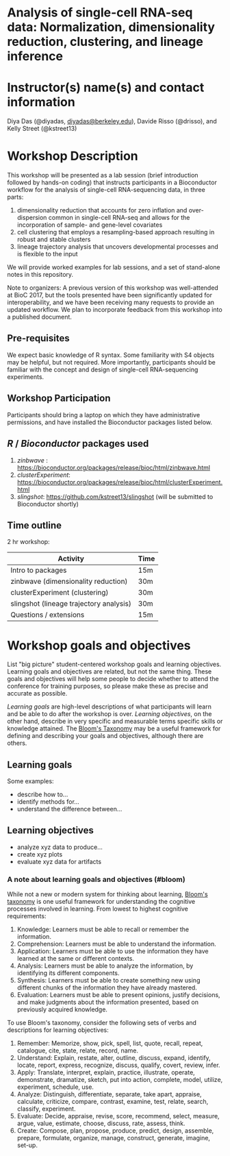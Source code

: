 # Analysis of single-cell RNA-seq data: Normalization, dimensionality reduction, clustering, and lineage inference

# Instructor(s) name(s) and contact information
Diya Das (@diyadas, diyadas@berkeley.edu), Davide Risso (@drisso), and Kelly Street (@kstreet13)

# Workshop Description

This workshop will be presented as a lab session (brief introduction followed by hands-on coding)
that instructs participants in a Bioconductor workflow for the analysis of single-cell RNA-sequencing data, in three parts:
1. dimensionality reduction that accounts for zero inflation and over-dispersion common in single-cell RNA-seq and allows for the incorporation of sample- and gene-level covariates
2. cell clustering that employs a resampling-based approach resulting in robust and stable clusters
3. lineage trajectory analysis that uncovers developmental processes and is flexible to the input

We will provide worked examples for lab sessions, and a set of stand-alone notes in this repository.

Note to organizers: A previous version of this workshop was well-attended at BioC 2017,
but the tools presented have been significantly updated for
interoperability, and we have been receiving many requests to provide an
updated workflow. We plan to incorporate feedback from this workshop into a published document.

## Pre-requisites

We expect basic knowledge of R syntax. Some familiarity with S4 objects may be helpful, but not required.
More importantly, participants should be familiar with the concept and design of single-cell RNA-sequencing experiments.

## Workshop Participation

Participants should bring a laptop on which they have administrative permissions, and have installed the Bioconductor packages listed below.

## _R_ / _Bioconductor_ packages used

1. _zinbwave_ : https://bioconductor.org/packages/release/bioc/html/zinbwave.html
2. _clusterExperiment_: https://bioconductor.org/packages/release/bioc/html/clusterExperiment.html
3. _slingshot_: https://github.com/kstreet13/slingshot (will be submitted to Bioconductor shortly)

## Time outline

2 hr workshop:

| Activity                                   | Time |
|--------------------------------------------|------|
| Intro to packages                          | 15m  |
| zinbwave (dimensionality reduction)        | 30m  |
| clusterExperiment (clustering)             | 30m  |
| slingshot (lineage trajectory analysis)    | 30m  |
| Questions / extensions                     | 15m  |

# Workshop goals and objectives

List "big picture" student-centered workshop goals and learning
objectives. Learning goals and objectives are related, but not the
same thing. These goals and objectives will help some people to decide
whether to attend the conference for training purposes, so please make
these as precise and accurate as possible.

*Learning goals* are high-level descriptions of what
participants will learn and be able to do after the workshop is
over. *Learning objectives*, on the other hand, describe in very
specific and measurable terms specific skills or knowledge
attained. The [Bloom's Taxonomy](#bloom) may be a useful framework
for defining and describing your goals and objectives, although there
are others.

## Learning goals

Some examples:

* describe how to...
* identify methods for...
* understand the difference between...

## Learning objectives

* analyze xyz data to produce...
* create xyz plots
* evaluate xyz data for artifacts

### A note about learning goals and objectives (#bloom)

While not a new or modern system for thinking about learning,
[Bloom's taxonomy][1] is one useful framework for understanding the
cognitive processes involved in learning. From lowest to highest
cognitive requirements:

1. Knowledge: Learners must be able to recall or remember the
   information.
2. Comprehension: Learners must be able to understand the information.
3. Application: Learners must be able to use the information they have
   learned at the same or different contexts.
4. Analysis: Learners must be able to analyze the information, by
   identifying its different components.
5. Synthesis: Learners must be able to create something new using
   different chunks of the information they have already mastered.
6. Evaluation: Learners must be able to present opinions, justify
   decisions, and make judgments about the information presented,
   based on previously acquired knowledge.

To use Bloom's taxonomy, consider the following sets of verbs and
descriptions for learning objectives:

1. Remember: Memorize, show, pick, spell, list, quote, recall, repeat,
   catalogue, cite, state, relate, record, name.
2. Understand: Explain, restate, alter, outline, discuss, expand,
   identify, locate, report, express, recognize, discuss, qualify,
   covert, review, infer.
3. Apply: Translate, interpret, explain, practice, illustrate,
   operate, demonstrate, dramatize, sketch, put into action, complete,
   model, utilize, experiment, schedule, use.
4. Analyze: Distinguish, differentiate, separate, take apart,
   appraise, calculate, criticize, compare, contrast, examine, test,
   relate, search, classify, experiment.
5. Evaluate: Decide, appraise, revise, score, recommend, select,
   measure, argue, value, estimate, choose, discuss, rate, assess,
   think.
6. Create: Compose, plan, propose, produce, predict, design, assemble,
   prepare, formulate, organize, manage, construct, generate, imagine,
   set-up.

[1]: https://cft.vanderbilt.edu/guides-sub-pages/blooms-taxonomy/ "Bloom's Taxonomy"
